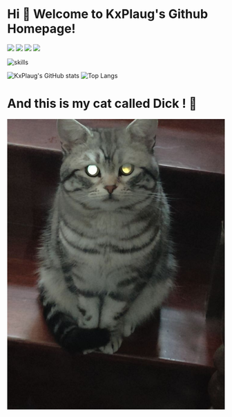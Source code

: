 # Hi 🎉 Welcome to KxPlaug's Github Homepage!

<p>
<img src="https://img.shields.io/static/v1?label=Program&message=Python&color=purple"/>
<img src="https://img.shields.io/static/v1?label=Program&message=Rust&color=red"/>
<img src="https://img.shields.io/static/v1?label=Program&message=TypeScript&color=green"/>
<img src="https://img.shields.io/static/v1?label=Program&message=Go&color=blue"/>
</p>

![skills](https://skillicons.dev/icons?i=rust,python,java,docker,git,github,html,js,linux,nodejs,regex,stackoverflow,ts,visualstudio,vscode,go)

<img src="https://github-readme-stats-one-bice.vercel.app/api?username=KxPlaug&count_private=true&theme=calm&show_icons=true&include_all_commits=true&role=OWNER,ORGANIZATION_MEMBER,COLLABORATOR" alt="KxPlaug's GitHub stats" height="185px" /> <img src="https://github-readme-stats-one-bice.vercel.app/api/top-langs/?username=Kxplaug&layout=compact&langs_count=8&theme=calm&role=OWNER,ORGANIZATION_MEMBER" alt="Top Langs" height="185px" />

# And this is my cat called Dick ! 🎉

![](image/cat.jpg)
